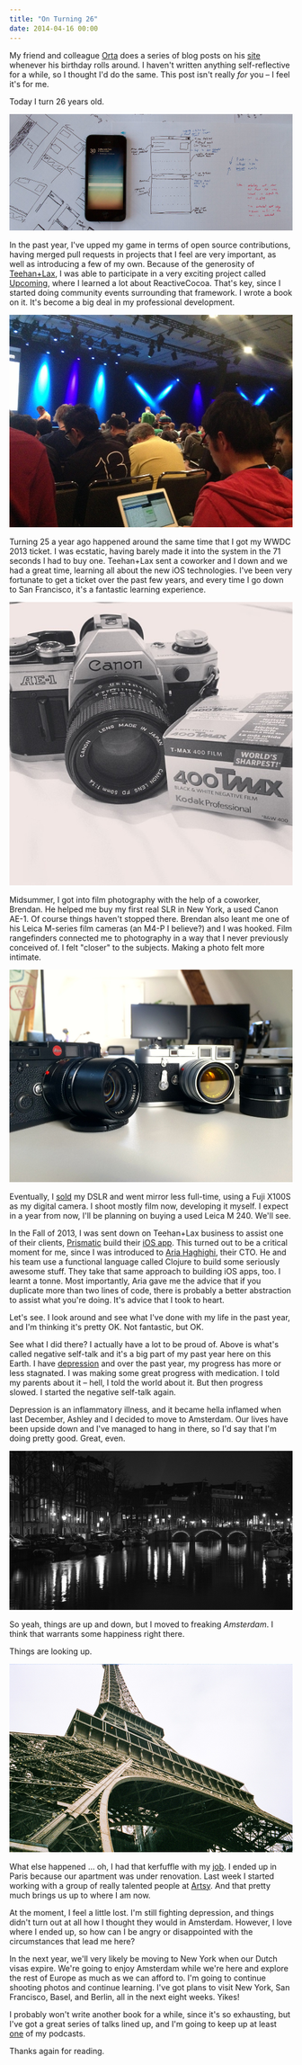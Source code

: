 ```yaml
---
title: "On Turning 26"
date: 2014-04-16 00:00
---
```


My friend and colleague [Orta](http://twitter.com/orta) does a series of blog posts on his [site](https://orta.github.io) whenever his birthday rolls around. I haven't written anything self-reflective for a while, so I thought I'd do the same. This post isn't really _for_ you – I feel it's for me.

Today I turn 26 years old.

 ![](/img/import/blog/on-turning-26/B32D04B96E2D4F57985CB78F321C946C.jpg)

In the past year, I've upped my game in terms of open source contributions, having merged pull requests in projects that I feel are very important, as well as introducing a few of my own. Because of the generosity of [Teehan+Lax](http://teehanlax.com), I was able to participate in a very exciting project called [Upcoming](http://labs.teehanlax.com/project/upcoming), where I learned a lot about ReactiveCocoa. That's key, since I started doing community events surrounding that framework. I wrote a book on it. It's become a big deal in my professional development.

 ![](/img/import/blog/on-turning-26/39FCC02E98D84C57948242BDA357502A.jpg)

Turning 25 a year ago happened around the same time that I got my WWDC 2013 ticket. I was ecstatic, having barely made it into the system in the 71 seconds I had to buy one. Teehan+Lax sent a coworker and I down and we had a great time, learning all about the new iOS technologies. I've been very fortunate to get a ticket over the past few years, and every time I go down to San Francisco, it's a fantastic learning experience.

 ![](/img/import/blog/on-turning-26/A8E8C9E4B9A74FBEBFE606B9478F5F85.jpg)

Midsummer, I got into film photography with the help of a coworker, Brendan. He helped me buy my first real SLR in New York, a used Canon AE-1. Of course things haven't stopped there. Brendan also leant me one of his Leica M-series film cameras (an M4-P I believe?) and I was hooked. Film rangefinders connected me to photography in a way that I never previously conceived of. I felt "closer" to the subjects. Making a photo felt more intimate.

 ![](/img/import/blog/on-turning-26/76212DE36078433F822C2B5CD40058AB.jpg)

Eventually, I [sold](https://ashfurrow.com/blog/doubling-down-on-mirrorless) my DSLR and went mirror less full-time, using a Fuji X100S as my digital camera. I shoot mostly film now, developing it myself. I expect in a year from now, I'll be planning on buying a used Leica M 240. We'll see.

In the Fall of 2013, I was sent down on Teehan+Lax business to assist one of their clients, [Prismatic](http://getprismatic.com) build their [iOS app](http://www.teehanlax.com/story/prismatic/). This turned out to be a critical moment for me, since I was introduced to [Aria Haghighi](https://twitter.com/aria42), their CTO. He and his team use a functional language called Clojure to build some seriously awesome stuff. They take that same approach to building iOS apps, too. I learnt a tonne. Most importantly, Aria gave me the advice that if you duplicate more than two lines of code, there is probably a better abstraction to assist what you're doing. It's advice that I took to heart.

Let's see. I look around and see what I've done with my life in the past year, and I'm thinking it's pretty OK. Not fantastic, but OK.

See what I did there? I actually have a lot to be proud of. Above is what's called negative self-talk and it's a big part of my past year here on this Earth. I have [depression](https://ashfurrow.com/blog/depression) and over the past year, my progress has more or less stagnated. I was making some great progress with medication. I told my parents about it –&nbsp;hell, I told the world about it. But then progress slowed. I started the negative self-talk again.

Depression is an inflammatory illness, and it became hella inflamed when last December, Ashley and I decided to move to Amsterdam. Our lives have been upside down and I've managed to hang in there, so I'd say that I'm doing pretty good. Great, even.

 ![](/img/import/blog/on-turning-26/EB0202FA3B3540CCB912CC81FCE928C6.jpg)

So yeah, things are up and down, but I moved to freaking _Amsterdam_. I think that warrants some happiness right there.

Things are looking up.

 ![](/img/import/blog/on-turning-26/61EE6DC47AAE47DA8A375269C494C6D1.jpg)

What else happened ... oh, I had that kerfuffle with my [job](https://ashfurrow.com/blog/job-hunt). I ended up in Paris because our apartment was under renovation. Last week I started working with a group of really talented people at [Artsy](http://artsy.net). And that pretty much brings us up to where I am now.

At the moment, I feel a little lost. I'm still fighting depression, and things didn't turn out at all how I thought they would in Amsterdam. However, I love where I ended up, so how can I be angry or disappointed with the circumstances that lead me here?

In the next year, we'll very likely be moving to New York when our Dutch visas expire. We're going to enjoy Amsterdam while we're here and explore the rest of Europe as much as we can afford to. I'm going to continue shooting photos and continue learning. I've got plans to visit New York, San Francisco, Basel, and Berlin, all in the next eight weeks. Yikes!

I probably won't write another book for a while, since it's so exhausting, but I've got a great series of talks lined up, and I'm going to keep up at least [one](http://notificationcenter.tv) of my podcasts.

Thanks again for reading.

<!-- more -->
